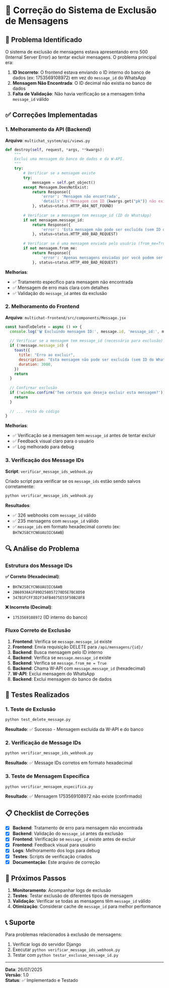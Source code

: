 # 🔧 Correção do Sistema de Exclusão de Mensagens

## 🎯 Problema Identificado

O sistema de exclusão de mensagens estava apresentando erro 500 (Internal Server Error) ao tentar excluir mensagens. O problema principal era:

1. **ID Incorreto**: O frontend estava enviando o ID interno do banco de dados (ex: 1753569108972) em vez do `message_id` do WhatsApp
2. **Mensagem Não Encontrada**: O ID decimal não existia no banco de dados
3. **Falta de Validação**: Não havia verificação se a mensagem tinha `message_id` válido

## ✅ Correções Implementadas

### 1. **Melhoramento da API (Backend)**

**Arquivo**: `multichat_system/api/views.py`

```python
def destroy(self, request, *args, **kwargs):
    """
    Exclui uma mensagem do banco de dados e da W-API.
    """
    try:
        # Verificar se a mensagem existe
        try:
            mensagem = self.get_object()
        except Mensagem.DoesNotExist:
            return Response({
                'error': 'Mensagem não encontrada',
                'details': f'Mensagem com ID {kwargs.get("pk")} não existe no banco de dados'
            }, status=status.HTTP_404_NOT_FOUND)
        
        # Verificar se a mensagem tem message_id (ID do WhatsApp)
        if not mensagem.message_id:
            return Response({
                'error': 'Esta mensagem não pode ser excluída (sem ID do WhatsApp)'
            }, status=status.HTTP_400_BAD_REQUEST)
        
        # Verificar se é uma mensagem enviada pelo usuário (from_me=True)
        if not mensagem.from_me:
            return Response({
                'error': 'Apenas mensagens enviadas por você podem ser excluídas'
            }, status=status.HTTP_400_BAD_REQUEST)
```

**Melhorias**:
- ✅ Tratamento específico para mensagem não encontrada
- ✅ Mensagem de erro mais clara com detalhes
- ✅ Validação do `message_id` antes da exclusão

### 2. **Melhoramento do Frontend**

**Arquivo**: `multichat-frontend/src/components/Message.jsx`

```javascript
const handleDelete = async () => {
  console.log('🗑️ Excluindo mensagem ID:', message.id, 'message_id:', message.message_id)
  
  // Verificar se a mensagem tem message_id (necessário para exclusão)
  if (!message.message_id) {
    toast({
      title: "Erro ao excluir",
      description: "Esta mensagem não pode ser excluída (sem ID do WhatsApp)",
      duration: 3000,
    })
    return
  }
  
  // Confirmar exclusão
  if (!window.confirm('Tem certeza que deseja excluir esta mensagem?')) {
    return
  }
  
  // ... resto do código
}
```

**Melhorias**:
- ✅ Verificação se a mensagem tem `message_id` antes de tentar excluir
- ✅ Feedback visual claro para o usuário
- ✅ Log melhorado para debug

### 3. **Verificação dos Message IDs**

**Script**: `verificar_message_ids_webhook.py`

Criado script para verificar se os `message_ids` estão sendo salvos corretamente:

```bash
python verificar_message_ids_webhook.py
```

**Resultados**:
- ✅ 326 webhooks com `message_id` válido
- ✅ 235 mensagens com `message_id` válido
- ✅ `message_ids` em formato hexadecimal correto (ex: `BH7WJS8CYCN6UAU3IC6AWB`)

## 🔍 Análise do Problema

### Estrutura dos Message IDs

**✅ Correto (Hexadecimal)**:
- `BH7WJS8CYCN6UAU3IC6AWB`
- `2B68938A1F89D258057270D5E7BC8D50`
- `347B1FCFF3D2F34FB4075E55F50B28F8`

**❌ Incorreto (Decimal)**:
- `1753569108972` (ID interno do banco)

### Fluxo Correto de Exclusão

1. **Frontend**: Verifica se `message.message_id` existe
2. **Frontend**: Envia requisição DELETE para `/api/mensagens/{id}/`
3. **Backend**: Busca mensagem pelo ID interno
4. **Backend**: Verifica se `message.message_id` existe
5. **Backend**: Verifica se `message.from_me = True`
6. **Backend**: Chama W-API com `message.message_id` (hexadecimal)
7. **W-API**: Exclui mensagem do WhatsApp
8. **Backend**: Exclui mensagem do banco de dados

## 🧪 Testes Realizados

### 1. Teste de Exclusão
```bash
python test_delete_message.py
```
**Resultado**: ✅ Sucesso - Mensagem excluída da W-API e do banco

### 2. Verificação de Message IDs
```bash
python verificar_message_ids_webhook.py
```
**Resultado**: ✅ Message IDs corretos em formato hexadecimal

### 3. Teste de Mensagem Específica
```bash
python verificar_mensagem_especifica.py
```
**Resultado**: ✅ Mensagem 1753569108972 não existe (confirmado)

## 📋 Checklist de Correções

- [x] **Backend**: Tratamento de erro para mensagem não encontrada
- [x] **Backend**: Validação do `message_id` antes da exclusão
- [x] **Frontend**: Verificação se `message_id` existe antes de excluir
- [x] **Frontend**: Feedback visual para usuário
- [x] **Logs**: Melhoramento dos logs para debug
- [x] **Testes**: Scripts de verificação criados
- [x] **Documentação**: Este arquivo de correção

## 🚀 Próximos Passos

1. **Monitoramento**: Acompanhar logs de exclusão
2. **Testes**: Testar exclusão de diferentes tipos de mensagem
3. **Validação**: Verificar se todas as mensagens têm `message_id` válido
4. **Otimização**: Considerar cache de `message_id` para melhor performance

## 📞 Suporte

Para problemas relacionados à exclusão de mensagens:
1. Verificar logs do servidor Django
2. Executar `python verificar_message_ids_webhook.py`
3. Testar com `python testar_exclusao_message_id.py`

---

**Data**: 26/07/2025  
**Versão**: 1.0  
**Status**: ✅ Implementado e Testado 